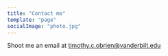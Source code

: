 ```yaml
---
title: "Contact me"
template: "page"
socialImage: "photo.jpg"
---
```


Shoot me an email at [timothy.c.obrien@vanderbilt.edu](mailto:timothy.c.obrien@vanderbilt.edu)
